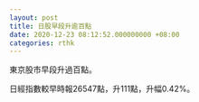 ```yaml
---
layout: post
title: 日股早段升逾百點
date: 2020-12-23 08:12:52.000000000 +08:00
categories: rthk
---
```


東京股市早段升過百點。

日經指數較早時報26547點，升111點，升幅0.42%。
